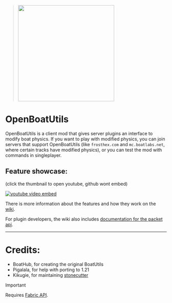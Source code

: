 > <img src="https://github.com/o7Moon/OpenBoatUtils/blob/main/src/main/resources/assets/openboatutils/OpenBoatUtils.png?raw=true" width = 300>


# OpenBoatUtils
OpenBoatUtils is a client mod that gives server plugins an interface to modify boat physics. If you want to play with modified physics, you can join servers that support OpenBoatUtils (like `frosthex.com` and `mc.boatlabs.net`, where certain tracks have modified physics), or you can test the mod with commands in singleplayer.

## Feature showcase:

(click the thumbnail to open youtube, github wont embed)

[![youtube video embed](https://img.youtube.com/vi/w-TCB9UFH4s/0.jpg)](https://www.youtube.com/watch?v=w-TCB9UFH4s)

There is more information about the features and how they work on the [wiki](https://github.com/o7Moon/OpenBoatUtils/wiki).

For plugin developers, the wiki also includes [documentation for the packet api](https://github.com/o7Moon/OpenBoatUtils/wiki/Packets).

---
# Credits:
- BoatHub, for creating the original BoatUtils
- Pigalala, for help with porting to 1.21
- Kikugie, for maintaining [stonecutter](https://stonecutter.kikugie.dev/)

> [!IMPORTANT]
> Requires [Fabric API](https://modrinth.com/mod/fabric-api).
